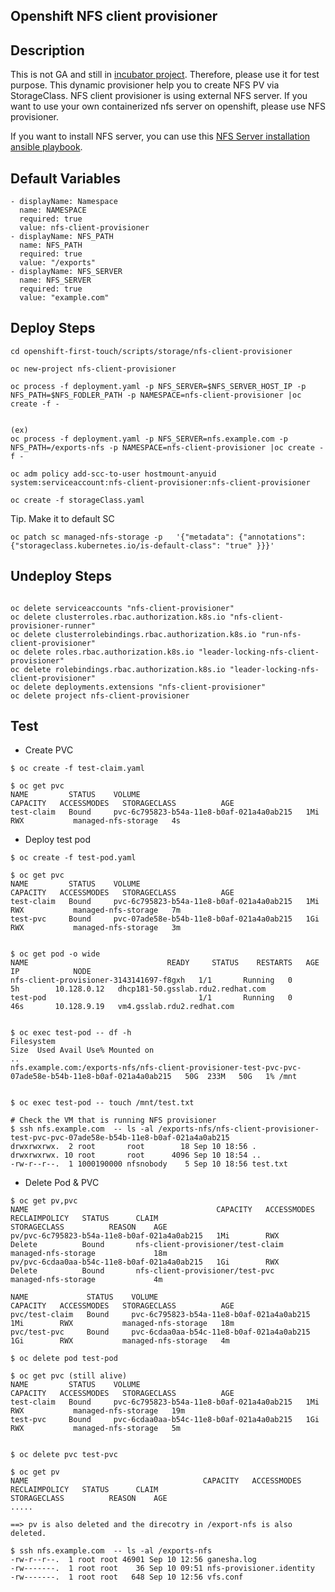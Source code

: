 Openshift NFS client provisioner
-------------------------------

## Description
This is not GA and still in [incubator project](https://github.com/kubernetes-incubator/external-storage/tree/master/nfs-client). Therefore, please use it for test purpose.
This dynamic provisioner help you to create NFS PV via StorageClass. NFS client provisioner is using external NFS server. If you want to use your own containerized nfs server on openshift, please use NFS provisioner.

If you want to install NFS server, you can use this [NFS Server installation ansible playbook](https://github.com/Jooho/ansible-cheat-sheet/tree/master/ansible-playbooks/ansible-playbook-nfs-server).


## Default Variables
```
- displayName: Namespace
  name: NAMESPACE
  required: true
  value: nfs-client-provisioner
- displayName: NFS_PATH
  name: NFS_PATH
  required: true
  value: "/exports"
- displayName: NFS_SERVER
  name: NFS_SERVER
  required: true
  value: "example.com"

```


## Deploy Steps
```
cd openshift-first-touch/scripts/storage/nfs-client-provisioner

oc new-project nfs-client-provisioner

oc process -f deployment.yaml -p NFS_SERVER=$NFS_SERVER_HOST_IP -p NFS_PATH=$NFS_FODLER_PATH -p NAMESPACE=nfs-client-provisioner |oc create -f -


(ex)
oc process -f deployment.yaml -p NFS_SERVER=nfs.example.com -p NFS_PATH=/exports-nfs -p NAMESPACE=nfs-client-provisioner |oc create -f -

oc adm policy add-scc-to-user hostmount-anyuid system:serviceaccount:nfs-client-provisioner:nfs-client-provisioner

oc create -f storageClass.yaml 

```

Tip. Make it to default SC
```
oc patch sc managed-nfs-storage -p   '{"metadata": {"annotations": {"storageclass.kubernetes.io/is-default-class": "true" }}}'
```


## Undeploy Steps
```

oc delete serviceaccounts "nfs-client-provisioner" 
oc delete clusterroles.rbac.authorization.k8s.io "nfs-client-provisioner-runner"
oc delete clusterrolebindings.rbac.authorization.k8s.io "run-nfs-client-provisioner" 
oc delete roles.rbac.authorization.k8s.io "leader-locking-nfs-client-provisioner" 
oc delete rolebindings.rbac.authorization.k8s.io "leader-locking-nfs-client-provisioner"
oc delete deployments.extensions "nfs-client-provisioner" 
oc delete project nfs-client-provisioner

```



## Test 
- Create PVC
```
$ oc create -f test-claim.yaml

$ oc get pvc
NAME         STATUS    VOLUME                                     CAPACITY   ACCESSMODES   STORAGECLASS          AGE
test-claim   Bound     pvc-6c795823-b54a-11e8-b0af-021a4a0ab215   1Mi        RWX           managed-nfs-storage   4s

```

- Deploy test pod
```
$ oc create -f test-pod.yaml

$ oc get pvc
NAME         STATUS    VOLUME                                     CAPACITY   ACCESSMODES   STORAGECLASS          AGE
test-claim   Bound     pvc-6c795823-b54a-11e8-b0af-021a4a0ab215   1Mi        RWX           managed-nfs-storage   7m
test-pvc     Bound     pvc-07ade58e-b54b-11e8-b0af-021a4a0ab215   1Gi        RWX           managed-nfs-storage   3m


$ oc get pod -o wide
NAME                               READY     STATUS    RESTARTS   AGE       IP            NODE
nfs-client-provisioner-3143141697-f8gxh   1/1       Running   0          5h        10.128.0.12   dhcp181-50.gsslab.rdu2.redhat.com
test-pod                                  1/1       Running   0          46s       10.128.9.19   vm4.gsslab.rdu2.redhat.com


$ oc exec test-pod -- df -h
Filesystem                                                                                          Size  Used Avail Use% Mounted on
..
nfs.example.com:/exports-nfs/nfs-client-provisioner-test-pvc-pvc-07ade58e-b54b-11e8-b0af-021a4a0ab215   50G  233M   50G   1% /mnt


$ oc exec test-pod -- touch /mnt/test.txt

# Check the VM that is running NFS provisioner
$ ssh nfs.example.com  -- ls -al /exports-nfs/nfs-client-provisioner-test-pvc-pvc-07ade58e-b54b-11e8-b0af-021a4a0ab215
drwxrwxrwx.  2 root       root        18 Sep 10 18:56 .
drwxrwxrwx. 10 root       root      4096 Sep 10 18:54 ..
-rw-r--r--.  1 1000190000 nfsnobody    5 Sep 10 18:56 test.txt

```

- Delete Pod & PVC
```
$ oc get pv,pvc
NAME                                          CAPACITY   ACCESSMODES   RECLAIMPOLICY   STATUS      CLAIM                               STORAGECLASS          REASON    AGE
pv/pvc-6c795823-b54a-11e8-b0af-021a4a0ab215   1Mi        RWX           Delete          Bound       nfs-client-provisioner/test-claim   managed-nfs-storage             18m
pv/pvc-6cdaa0aa-b54c-11e8-b0af-021a4a0ab215   1Gi        RWX           Delete          Bound       nfs-client-provisioner/test-pvc     managed-nfs-storage             4m

NAME             STATUS    VOLUME                                     CAPACITY   ACCESSMODES   STORAGECLASS          AGE
pvc/test-claim   Bound     pvc-6c795823-b54a-11e8-b0af-021a4a0ab215   1Mi        RWX           managed-nfs-storage   18m
pvc/test-pvc     Bound     pvc-6cdaa0aa-b54c-11e8-b0af-021a4a0ab215   1Gi        RWX           managed-nfs-storage   4m

$ oc delete pod test-pod 

$ oc get pvc (still alive)
NAME         STATUS    VOLUME                                     CAPACITY   ACCESSMODES   STORAGECLASS          AGE
test-claim   Bound     pvc-6c795823-b54a-11e8-b0af-021a4a0ab215   1Mi        RWX           managed-nfs-storage   19m
test-pvc     Bound     pvc-6cdaa0aa-b54c-11e8-b0af-021a4a0ab215   1Gi        RWX           managed-nfs-storage   5m


$ oc delete pvc test-pvc

$ oc get pv
NAME                                       CAPACITY   ACCESSMODES   RECLAIMPOLICY   STATUS      CLAIM                               STORAGECLASS          REASON    AGE
.....

==> pv is also deleted and the direcotry in /export-nfs is also deleted.

$ ssh nfs.example.com  -- ls -al /exports-nfs
-rw-r--r--.  1 root root 46901 Sep 10 12:56 ganesha.log
-rw-------.  1 root root    36 Sep 10 09:51 nfs-provisioner.identity
-rw-------.  1 root root   648 Sep 10 12:56 vfs.conf

```
